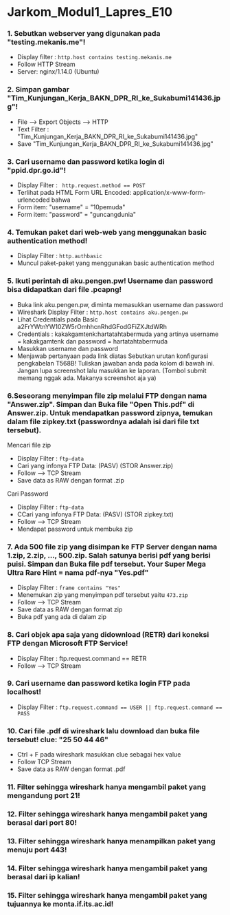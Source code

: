 # Jarkom_Modul1_Lapres_E10

### 1. Sebutkan webserver yang digunakan pada "testing.mekanis.me"!
- Display filter : ```http.host contains testing.mekanis.me```
- Follow HTTP Stream
- Server: nginx/1.14.0 (Ubuntu)

### 2. Simpan gambar "Tim_Kunjungan_Kerja_BAKN_DPR_RI_ke_Sukabumi141436.jpg"!
- File --> Export Objects --> HTTP
- Text Filter : "Tim_Kunjungan_Kerja_BAKN_DPR_RI_ke_Sukabumi141436.jpg"
- Save "Tim_Kunjungan_Kerja_BAKN_DPR_RI_ke_Sukabumi141436.jpg"

### 3. Cari username dan password ketika login di "ppid.dpr.go.id"!
- Display Filter : ``` http.request.method == POST```
- Terlihat pada HTML Form URL Encoded: application/x-www-form-urlencoded bahwa
- Form item: "username" = "10pemuda"
- Form item: "password" = "guncangdunia"

### 4. Temukan paket dari web-web yang menggunakan basic authentication method!
- Display Filter : ```http.authbasic```
- Muncul paket-paket yang menggunakan basic authentication method

### 5. Ikuti perintah di aku.pengen.pw! Username dan password bisa didapatkan dari file .pcapng!
- Buka link aku.pengen.pw, diminta memasukkan username dan password
- Wireshark Display Filter : ```http.host contains aku.pengen.pw```
- Lihat Credentials pada Basic a2FrYWtnYW10ZW5rOmhhcnRhdGFodGFiZXJtdWRh
- Credentials : kakakgamtenk:hartatahtabermuda yang artinya username = kakakgamtenk dan password = hartatahtabermuda
- Masukkan username dan password
- Menjawab pertanyaan pada link diatas Sebutkan urutan konfigurasi pengkabelan T568B!
Tuliskan jawaban anda pada kolom di bawah ini. Jangan lupa screenshot lalu masukkan ke laporan. (Tombol submit memang nggak ada. Makanya screenshot aja ya)

### 6.Seseorang menyimpan file zip melalui FTP dengan nama "Answer.zip". Simpan dan Buka file "Open This.pdf" di Answer.zip. Untuk mendapatkan password zipnya, temukan dalam file zipkey.txt (passwordnya adalah isi dari file txt tersebut).
Mencari file zip
- Display Filter : ```ftp-data```
- Cari yang infonya FTP Data: (PASV) (STOR Answer.zip)
- Follow --> TCP Stream
- Save data as RAW dengan format .zip

Cari Password
- Display Filter : ```ftp-data```
- CCari yang infonya FTP Data: (PASV) (STOR zipkey.txt)
- Follow --> TCP Stream
- Mendapat password untuk membuka zip 

### 7. Ada 500 file zip yang disimpan ke FTP Server dengan nama 1.zip, 2.zip, ..., 500.zip. Salah satunya berisi pdf yang berisi puisi. Simpan dan Buka file pdf tersebut. Your Super Mega Ultra Rare Hint = nama pdf-nya "Yes.pdf"
- Display Filter : ```frame contains "Yes"```
- Menemukan zip yang menyimpan pdf tersebut yaitu ```473.zip```
- Follow --> TCP Stream
- Save data as RAW dengan format zip
- Buka pdf yang ada di dalam zip

### 8. Cari objek apa saja yang didownload (RETR) dari koneksi FTP dengan Microsoft FTP Service!
- Display Filter : ftp.request.command == RETR
- Follow --> TCP Stream

### 9. Cari username dan password ketika login FTP pada localhost!
- Display Filter : ```ftp.request.command == USER || ftp.request.command == PASS```

### 10. Cari file .pdf di wireshark lalu download dan buka file tersebut! clue: "25 50 44 46"
- Ctrl + F pada wireshark masukkan clue sebagai hex value
- Follow TCP Stream
- Save data as RAW dengan format .pdf

### 11. Filter sehingga wireshark hanya mengambil paket yang mengandung port 21!

### 12. Filter sehingga wireshark hanya mengambil paket yang berasal dari port 80!

### 13. Filter sehingga wireshark hanya menampilkan paket yang menuju port 443!

### 14. Filter sehingga wireshark hanya mengambil paket yang berasal dari ip kalian!

### 15. Filter sehingga wireshark hanya mengambil paket yang tujuannya ke monta.if.its.ac.id!
